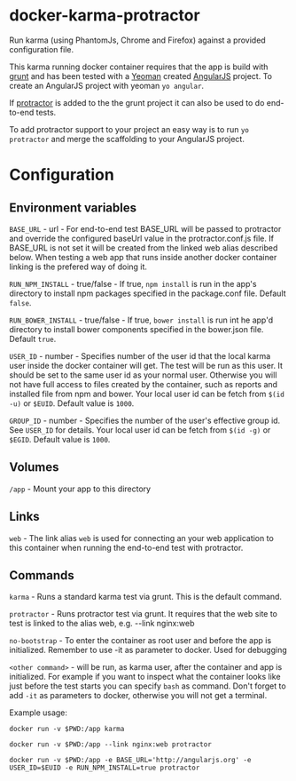 docker-karma-protractor
=======================

Run karma (using PhantomJs, Chrome and Firefox) against a provided configuration file.

This karma running docker container requires that the app is build with [grunt](http://gruntjs.com/) and has been tested with a [Yeoman](http://yeoman.io/) created [AngularJS](https://angularjs.org/) project. To create an AngularJS project with yeoman `yo angular`.

If [protractor](https://angular.github.io/protractor) is added to the the grunt project it can also be used to do end-to-end tests.

To add protractor support to your project an easy way is to run `yo protractor` and merge the scaffolding to your AngularJS project.

# Configuration

## Environment variables

`BASE_URL` - url - For end-to-end test BASE_URL will be passed to protractor and override the configured baseUrl value in the protractor.conf.js file. If BASE_URL is not set it will be created from the linked web alias described below. When testing a web app that runs inside another docker container linking is the prefered way of doing it.

`RUN_NPM_INSTALL` - true/false - If true, `npm install` is run in the app's directory to install npm packages specified in the package.conf file. Default `false`.

`RUN_BOWER_INSTALL` - true/false - If true, `bower install` is run int he app'd directory to install bower components specified in the bower.json file. Default `true`.

`USER_ID` - number - Specifies number of the user id that the local karma user inside the docker container will get. The test will be run as this user. It should be set to the same user id as your normal user. Otherwise you will not have full access to files created by the container, such as reports and installed file from npm and bower. Your local user id can be fetch from `$(id -u)` or `$EUID`. Default value is `1000`.

`GROUP_ID` - number - Specifies the number of the user's effective group id. See `USER_ID` for details. Your local user id can be fetch from `$(id -g)` or `$EGID`. Default value is `1000`.

## Volumes

`/app` - Mount your app to this directory

## Links

`web` - The link alias `web` is used for connecting an your web application to this container when running the end-to-end test with protractor.  

## Commands

`karma` - Runs a standard karma test via grunt. This is the default command.

`protractor` - Runs protractor test via grunt. It requires that the web site to test is linked to the alias web, e.g. --link nginx:web

`no-bootstrap` - To enter the container as root user and before the app is initialized. Remember to use -it as parameter to docker. Used for debugging 

`<other command>` - will be run, as karma user, after the container and app is initialized. For example if you want to inspect what the container looks like just before the test starts you can specify `bash` as command. Don't forget to add `-it` as parameters to docker, otherwise you will not get a terminal.

Example usage:

	docker run -v $PWD:/app karma

	docker run -v $PWD:/app --link nginx:web protractor

	docker run -v $PWD:/app -e BASE_URL='http://angularjs.org' -e USER_ID=$EUID -e RUN_NPM_INSTALL=true protractor

